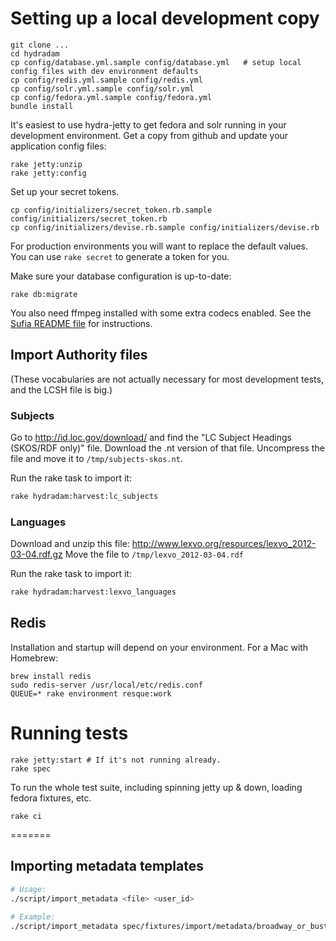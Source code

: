 # Setting up a local development copy

```
git clone ...
cd hydradam
cp config/database.yml.sample config/database.yml   # setup local config files with dev environment defaults
cp config/redis.yml.sample config/redis.yml
cp config/solr.yml.sample config/solr.yml
cp config/fedora.yml.sample config/fedora.yml
bundle install
```
It's easiest to use hydra-jetty to get fedora and solr running in your development environment.
Get a copy from github and update your application config files:

```
rake jetty:unzip
rake jetty:config
```

Set up your secret tokens.
```
cp config/initializers/secret_token.rb.sample config/initializers/secret_token.rb
cp config/initializers/devise.rb.sample config/initializers/devise.rb
```
For production environments you will want to replace the default values.
You can use `rake secret` to generate a token for you.
 

Make sure your database configuration is up-to-date:
```
rake db:migrate
```

You also need ffmpeg installed with some extra codecs enabled.  See the [Sufia README file](https://github.com/projecthydra/sufia/blob/master/README.md#if-you-want-to-enable-transcoding-of-video-instal-ffmpeg-version-10) for instructions.

## Import Authority files

(These vocabularies are not actually necessary for most development tests, and the LCSH file is big.) 

### Subjects

Go to http://id.loc.gov/download/ and find the "LC Subject Headings (SKOS/RDF only)" file.
Download the .nt version of that file.
Uncompress the file and move it to ```/tmp/subjects-skos.nt```.

Run the rake task to import it:
```bash
rake hydradam:harvest:lc_subjects
```

### Languages

Download and unzip this file: http://www.lexvo.org/resources/lexvo_2012-03-04.rdf.gz
Move the file to ```/tmp/lexvo_2012-03-04.rdf```

Run the rake task to import it:
```bash
rake hydradam:harvest:lexvo_languages
```

## Redis

Installation and startup will depend on your environment. For a Mac with Homebrew:

```
brew install redis
sudo redis-server /usr/local/etc/redis.conf
QUEUE=* rake environment resque:work
```

# Running tests

```
rake jetty:start # If it's not running already.
rake spec
```

To run the whole test suite, including spinning jetty up & down, loading fedora fixtures, etc. 
```
rake ci
```

=======
## Importing metadata templates

```bash
# Usage:
./script/import_metadata <file> <user_id>
  
# Example:
./script/import_metadata spec/fixtures/import/metadata/broadway_or_bust.pbcore.xml archivist1@example.com
```
